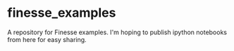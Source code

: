 # finesse_examples
A repository for Finesse examples. I'm hoping to publish ipython notebooks from here for easy sharing.
